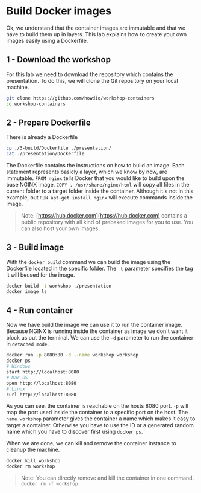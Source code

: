 # Build Docker images
Ok, we understand that the container images are immutable and that we have to build them up in layers. This lab explains how to create your own images easily using a Dockerfile.

## 1 - Download the workshop
For this lab we need to download the repository which contains the presentation. To do this, we will clone the Git repository on your local machine.
~~~sh
git clone https://github.com/howdio/workshop-containers
cd workshop-containers
~~~

## 2 - Prepare Dockerfile
There is already a Dockerfile
~~~sh
cp ./3-build/Dockerfile ./presentation/
cat ./presentation/Dockerfile
~~~

The Dockerfile contains the instructions on how to build an image. Each statement represents basicly a layer, which we know by now, are immutable. `FROM nginx` tells Docker that you would like to build upon the base NGINX image. `COPY . /usr/share/nginx/html` will copy all files in the current folder to a target folder inside the container. Although it's not in this example, but `RUN apt-get install nginx` will execute commands inside the image. 

> Note: [https://hub.docker.com](https://hub.docker.com) contains a public repository with all kind of prebaked images for you to use. You can also host your own images.

## 3 - Build image
With the `docker build` command we can build the image using the Dockerfile located in the specific folder. The `-t` parameter specifies the tag it will beused for the image.

~~~sh
docker build -t workshop ./presentation
docker image ls
~~~

## 4 - Run container
Now we have build the image we can use it to run the container image. Because NGINX is running inside the container as image we don't want it block us out the terminal. We can use the `-d` parameter to run the container in `detached mode`.

~~~sh
docker run -p 8080:80 -d --name workshop workshop
docker ps
# Windows
start http://localhost:8080
# Mac OS
open http://localhost:8080
# Linux
curl http://localhost:8080
~~~

As you can see, the container is reachable on the hosts 8080 port. `-p` will map the port used inside the container to a specific port on the host. The `--name workshop` parameter gives the container a name which makes it easy to target a container. Otherwise you have to use the ID or a generated random name which you have to discover first using `docker ps`.

When we are done, we can kill and remove the container instance to cleanup the machine.

~~~sh
docker kill workshop
docker rm workshop
~~~

> Note: You can directly remove and kill the container in one command. `docker rm -f workshop`
